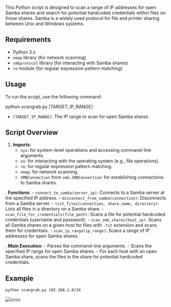 This Python script is designed to scan a range of IP addresses for open Samba shares and search for potential hardcoded credentials within files on those shares. Samba is a widely used protocol for file and printer sharing between Unix and Windows systems.

## Requirements

- Python 3.x
- `nmap` library (for network scanning)
- `smbprotocol` library (for interacting with Samba shares)
- `re` module (for regular expression pattern matching)

## Usage

To run the script, use the following command:

python scangrab.py [TARGET_IP_RANGE]


- `[TARGET_IP_RANGE]`: The IP range to scan for open Samba shares.

## Script Overview

1. **Imports**:
    - `sys`: for system-level operations and accessing command-line arguments.
    - `os`: for interacting with the operating system (e.g., file operations).
    - `re`: for regular expression pattern matching.
    - `nmap`: for network scanning.
    - `SMBConnection` from `smb.SMBConnection`: for establishing connections to Samba shares.


. **Functions**:
    - `connect_to_samba(server_ip)`: Connects to a Samba server at the specified IP address.
    - `disconnect_from_samba(connection)`: Disconnects from a Samba server.
    - `list_files(connection, share_name, directory)`: Lists all files in a directory on a Samba share.
    - `scan_file_for_credentials(file_path)`: Scans a file for potential hardcoded credentials (username and password).
    - `scan_smb_shares(host_ip)`: Scans all Samba shares on a given host for files with `.txt` extension and scans them for credentials.
    - `scan_ip_range(ip_range)`: Scans a range of IP addresses for open Samba shares.

. **Main Execution**:
    - Parses the command-line arguments.
    - Scans the specified IP range for open Samba shares.
    - For each host with an open Samba share, scans the files in the share for potential hardcoded credentials.

## Example

`python scangrab.py 192.168.1.0/24`


![cccc](https://github.com/abdomagdy0/SMB-Grab/assets/91535529/63e48e67-7190-441d-ba97-a065abc819dd)
